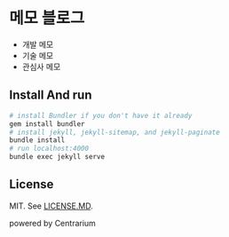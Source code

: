 # 메모 블로그

- 개발 메모
- 기술 메모
- 관심사 메모

## Install And run
```bash
# install Bundler if you don't have it already
gem install bundler
# install jekyll, jekyll-sitemap, and jekyll-paginate
bundle install
# run localhost:4000
bundle exec jekyll serve
```

## License

MIT. See [LICENSE.MD](https://github.com/bencentra/centrarium/blob/master/LICENSE.md).

powered by Centrarium